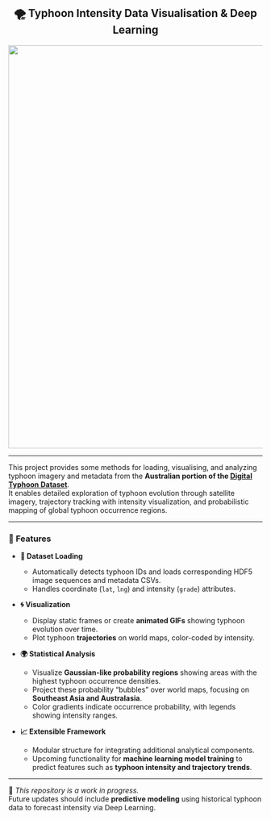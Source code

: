 <div align="center">

## 🌪️ Typhoon Intensity Data Visualisation & Deep Learning

<img src="https://github.com/user-attachments/assets/e531c3b2-3432-4b8a-9e28-c07baa8dccbf" width="800">

</div>

---

This project provides some methods for loading, visualising, and analyzing typhoon imagery and metadata from the **Australian portion of the [Digital Typhoon Dataset](https://agora.ex.nii.ac.jp/digital-typhoon/dataset/)**.  
It enables detailed exploration of typhoon evolution through satellite imagery, trajectory tracking with intensity visualization, and probabilistic mapping of global typhoon occurrence regions.

---

### 🚀 Features

- **📂 Dataset Loading**
  - Automatically detects typhoon IDs and loads corresponding HDF5 image sequences and metadata CSVs.
  - Handles coordinate (`lat`, `lng`) and intensity (`grade`) attributes.

- **🌀 Visualization**
  - Display static frames or create **animated GIFs** showing typhoon evolution over time.
  - Plot typhoon **trajectories** on world maps, color-coded by intensity.

- **🌍 Statistical Analysis**
  - Visualize **Gaussian-like probability regions** showing areas with the highest typhoon occurrence densities.
  - Project these probability “bubbles” over world maps, focusing on **Southeast Asia and Australasia**.
  - Color gradients indicate occurrence probability, with legends showing intensity ranges.

- **📈 Extensible Framework**
  - Modular structure for integrating additional analytical components.
  - Upcoming functionality for **machine learning model training** to predict features such as **typhoon intensity and trajectory trends**.

---

🧪 *This repository is a work in progress.*  
Future updates should include **predictive modeling** using historical typhoon data to forecast intensity via Deep Learning.
